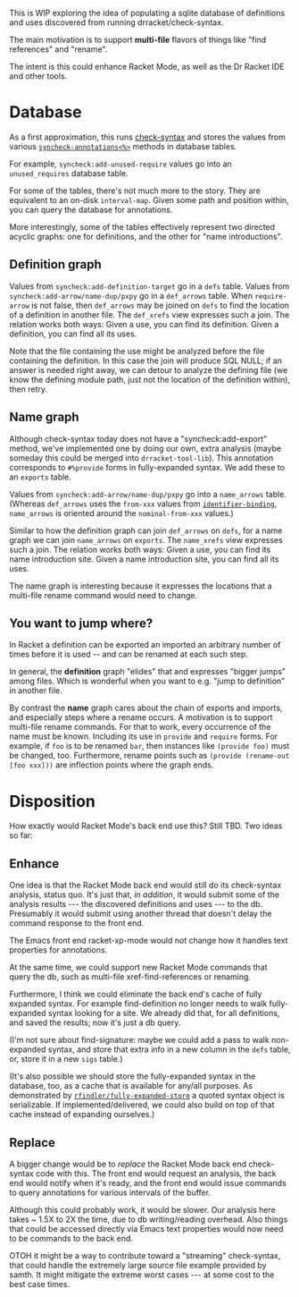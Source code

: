 This is WIP exploring the idea of populating a sqlite database of
definitions and uses discovered from running drracket/check-syntax.

The main motivation is to support **multi-file** flavors of things
like "find references" and "rename".

The intent is this could enhance Racket Mode, as well as the Dr Racket
IDE and other tools.


# Database

As a first approximation, this runs [check-syntax] and stores the values
from various [`syncheck-annotations<%>`] methods in database tables.

[check-syntax]: https://docs.racket-lang.org/drracket-tools/Accessing_Check_Syntax_Programmatically.html
[`syncheck-annotations<%>`]: https://docs.racket-lang.org/drracket-tools/Accessing_Check_Syntax_Programmatically.html#%28def._%28%28lib._drracket%2Fcheck-syntax..rkt%29._syncheck-annotations~3c~25~3e%29%29

For example, `syncheck:add-unused-require` values go into an
`unused_requires` database table.

For some of the tables, there's not much more to the story. They are
equivalent to an on-disk `interval-map`. Given some path and position
within, you can query the database for annotations.

More interestingly, some of the tables effectively represent two
directed acyclic graphs: one for definitions, and the other for "name
introductions".

## Definition graph

Values from `syncheck:add-definition-target` go in a `defs` table.
Values from `syncheck:add-arrow/name-dup/pxpy` go in a `def_arrows`
table. When `require-arrow` is not false, then `def_arrows` may be
joined on `defs` to find the location of a definition in another file.
The `def_xrefs` view expresses such a join. The relation works both
ways: Given a use, you can find its definition. Given a definition,
you can find all its uses.

Note that the file containing the use might be analyzed before the
file containing the definition. In this case the join will produce SQL
NULL; if an answer is needed right away, we can detour to analyze the
defining file (we know the defining module path, just not the location
of the definition within), then retry.

## Name graph

Although check-syntax today does not have a "syncheck:add-export"
method, we've implemented one by doing our own, extra analysis (maybe
someday this could be merged into `drracket-tool-lib`). This
annotation corresponds to `#%provide` forms in fully-expanded syntax.
We add these to an `exports` table.

Values from `syncheck:add-arrow/name-dup/pxpy` go into a `name_arrows`
table. (Whereas `def_arrows` uses the `from-xxx` values from
[`identifier-binding`], `name_arrows` is oriented around the
`nominal-from-xxx` values.)

[`identifier-binding`]:https://docs.racket-lang.org/reference/stxcmp.html#%28def._%28%28quote._~23~25kernel%29._identifier-binding%29%29

Similar to how the definition graph can join `def_arrows` on `defs`,
for a name graph we can join `name_arrows` on `exports`. The
`name_xrefs` view expresses such a join. The relation works both ways:
Given a use, you can find its name introduction site. Given a name
introduction site, you can find all its uses.

The name graph is interesting because it expresses the locations that
a multi-file rename command would need to change.

## You want to jump where?

In Racket a definition can be exported an imported an arbitrary number
of times before it is used -- and can be renamed at each such step.

In general, the **definition** graph "elides" that and expresses
"bigger jumps" among files. Which is wonderful when you want to e.g.
"jump to definition" in another file.

By contrast the **name** graph cares about the chain of exports and
imports, and especially steps where a rename occurs. A motivation is
to support multi-file rename commands. For that to work, every
occurrence of the name must be known. Including its use in `provide`
and `require` forms. For example, if `foo` is to be renamed `bar`,
then instances like `(provide foo)` must be changed, too. Furthermore,
rename points such as `(provide (rename-out [foo xxx]))` are
inflection points where the graph ends.

# Disposition

How exactly would Racket Mode's back end use this? Still TBD. Two
ideas so far:

## Enhance

One idea is that the Racket Mode back end would still do its
check-syntax analysis, status quo. It's just that, *in addition*, it
would submit some of the analysis results --- the discovered
definitions and uses --- to the db. Presumably it would submit using
another thread that doesn't delay the command response to the front
end.

The Emacs front end racket-xp-mode would not change how it handles
text properties for annotations.

At the same time, we could support new Racket Mode commands that query
the db, such as multi-file xref-find-references or renaming.

Furthermore, I think we could eliminate the back end's cache of fully
expanded syntax. For example find-definition no longer needs to walk
fully-expanded syntax looking for a site. We already did that, for all
definitions, and saved the results; now it's just a db query.

(I'm not sure about find-signature: maybe we could add a pass to walk
non-expanded syntax, and store that extra info in a new column in the
`defs` table, or, store it in a new `sigs` table.)

(It's also possible we should store the fully-expanded syntax in the
database, too, as a cache that is available for any/all purposes. As
demonstrated by [`rfindler/fully-expanded-store`] a quoted syntax
object is serializable. If implemented/delivered, we could also build
on top of that cache instead of expanding ourselves.)

[`rfindler/fully-expanded-store`]:https://github.com/rfindler/fully-expanded-store

## Replace

A bigger change would be to *replace* the Racket Mode back end
check-syntax code with this. The front end would request an analysis,
the back end would notify when it's ready, and the front end would
issue commands to query annotations for various intervals of the
buffer.

Although this could probably work, it would be slower. Our analysis
here takes ~ 1.5X to 2X the time, due to db writing/reading overhead.
Also things that could be accessed directly via Emacs text properties
would now need to be commands to the back end.

OTOH it might be a way to contribute toward a "streaming"
check-syntax, that could handle the extremely large source file
example provided by samth. It might mitigate the extreme worst cases
--- at some cost to the best case times.
